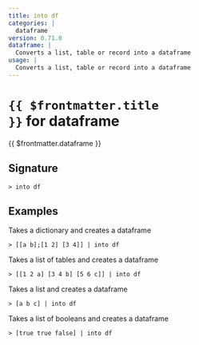 ```yaml
---
title: into df
categories: |
  dataframe
version: 0.71.0
dataframe: |
  Converts a list, table or record into a dataframe
usage: |
  Converts a list, table or record into a dataframe
---
```


# <code>{{ $frontmatter.title }}</code> for dataframe

<div class='command-title'>{{ $frontmatter.dataframe }}</div>

## Signature

```> into df ```

## Examples

Takes a dictionary and creates a dataframe
```shell
> [[a b];[1 2] [3 4]] | into df
```

Takes a list of tables and creates a dataframe
```shell
> [[1 2 a] [3 4 b] [5 6 c]] | into df
```

Takes a list and creates a dataframe
```shell
> [a b c] | into df
```

Takes a list of booleans and creates a dataframe
```shell
> [true true false] | into df
```
